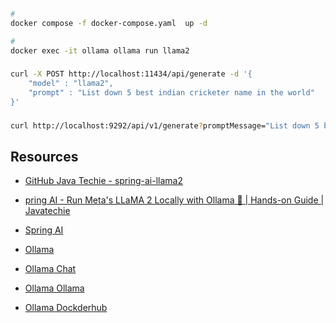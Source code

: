 

###
```bash
#
docker compose -f docker-compose.yaml  up -d

# 
docker exec -it ollama ollama run llama2

```
###
```bash
curl -X POST http://localhost:11434/api/generate -d '{
    "model" : "llama2",
    "prompt" : "List down 5 best indian cricketer name in the world" 
}'
```

###
```bash
curl http://localhost:9292/api/v1/generate?promptMessage="List down 5 best indian cricketer name in the world"
```

## Resources
- [GitHub Java Techie - spring-ai-llama2](https://github.com/Java-Techie-jt/spring-ai-llama2/tree/main)
- [pring AI - Run Meta's LLaMA 2 Locally with Ollama 🦙 | Hands-on Guide | Javatechie](https://www.youtube.com/watch?v=5ecArhs6d7I&list=PLVz2XdJiJQxx695lRqc4v3V-YitV6ERfn)

- [Spring AI](https://spring.io/projects/spring-ai)
- [Ollama](https://ollama.com/)
- [Ollama Chat](https://docs.spring.io/spring-ai/reference/api/chat/ollama-chat.html)
- [Ollama Ollama](https://github.com/ollama/ollama)
- [Ollama Dockderhub](https://hub.docker.com/r/ollama/ollama)